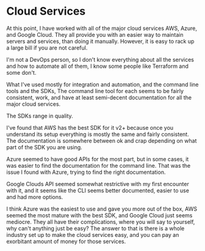 # Cloud Services

At this point, I have worked with all of the major cloud services AWS, Azure, and Google Cloud. They all provide you with an easier way to maintain
servers and services, than doing it manually. However, it is easy to rack up a large bill if you are not careful.

I'm not a DevOps person, so I don't know everything about all the services and how to automate all of them, I know some people like
Terraform and some don't.

What I've used mostly for integration and automation, and the command line tools and the SDKs, The command line tool for each seems to be
fairly consistent, work, and have at least semi-decent documentation for all the major cloud services.

The SDKs range in quality.

I've found that AWS has the best SDK for it v2+ because once you understand its setup everything is mostly the same and fairly consistent.
The documentation is somewhere between ok and crap depending on what part of the SDK you are using.

Azure seemed to have good APIs for the most part, but in some cases, it was easier to find the documentation for the command line. That
was the issue I found with Azure, trying to find the right documentation.

Google Clouds API seemed somewhat restrictive with my first encounter with it, and it seems like the CLI seems better documented, easier to use
and had more options.

I think Azure was the easiest to use and gave you more out of the box, AWS seemed the most mature with the best SDK, and Google Cloud
just seems mediocre. They all have their complications, where you will say to yourself, why can't anything just be easy? The answer to
that is there is a whole industry set up to make the cloud services easy, and you can pay an exorbitant amount of money for those services.
